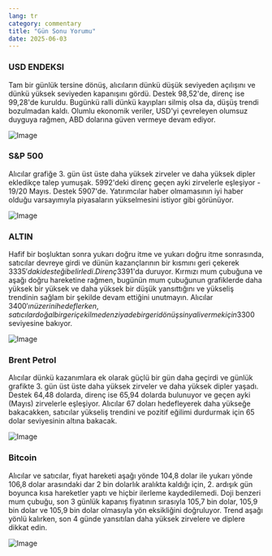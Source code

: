 ```yaml
---
lang: tr
category: commentary
title: "Gün Sonu Yorumu"
date: 2025-06-03
---
```


### USD ENDEKSI

Tam bir günlük tersine dönüş, alıcıların dünkü düşük seviyeden açılışını ve dünkü yüksek seviyeden kapanışını gördü. Destek 98,52'de, direnç ise 99,28'de kuruldu. Bugünkü ralli dünkü kayıpları silmiş olsa da, düşüş trendi bozulmadan kaldı. Olumlu ekonomik veriler, USD'yi çevreleyen olumsuz duyguya rağmen, ABD dolarına güven vermeye devam ediyor.

![Image](https://markleighedu.github.io/img/Jun-2025/03-Jun-2025/usdindex.jpg)

### S&P 500

Alıcılar grafiğe 3. gün üst üste daha yüksek zirveler ve daha yüksek dipler ekledikçe talep yumuşak. 5992'deki direnç geçen ayki zirvelerle eşleşiyor - 19/20 Mayıs. Destek 5907'de. Yatırımcılar haber olmamasının iyi haber olduğu varsayımıyla piyasaların yükselmesini istiyor gibi görünüyor.

![Image](https://markleighedu.github.io/img/Jun-2025/03-Jun-2025/sp500.jpg)

### ALTIN

Hafif bir boşluktan sonra yukarı doğru itme ve yukarı doğru itme sonrasında, satıcılar devreye girdi ve dünün kazançlarının bir kısmını geri çekerek 3335$'daki desteği belirledi. Direnç 3391$'da duruyor. Kırmızı mum çubuğuna ve aşağı doğru hareketine rağmen, bugünün mum çubuğunun grafiklerde daha yüksek bir yüksek ve daha yüksek bir düşük yansıttığını ve yükseliş trendinin sağlam bir şekilde devam ettiğini unutmayın. Alıcılar 3400$'ın üzerini hedeflerken, satıcılar doğal bir geri çekilmeden ziyade bir geri dönüş sinyali vermek için 3300$ seviyesine bakıyor.

![Image](https://markleighedu.github.io/img/Jun-2025/03-Jun-2025/gold.jpg)

### Brent Petrol

Alıcılar dünkü kazanımlara ek olarak güçlü bir gün daha geçirdi ve günlük grafikte 3. gün üst üste daha yüksek zirveler ve daha yüksek dipler yaşadı. Destek 64,48 dolarda, direnç ise 65,94 dolarda bulunuyor ve geçen ayki (Mayıs) zirvelerle eşleşiyor. Alıcılar 67 doları hedefleyerek daha yükseğe bakacakken, satıcılar yükseliş trendini ve pozitif eğilimi durdurmak için 65 dolar seviyesinin altına bakacak.

![Image](https://markleighedu.github.io/img/Jun-2025/03-Jun-2025/brentoil.jpg)

### Bitcoin

Alıcılar ve satıcılar, fiyat hareketi aşağı yönde 104,8 dolar ile yukarı yönde 106,8 dolar arasındaki dar 2 bin dolarlık aralıkta kaldığı için, 2. ardışık gün boyunca kısa hareketler yaptı ve hiçbir ilerleme kaydedilemedi. Doji benzeri mum çubuğu, son 3 günlük kapanış fiyatının sırasıyla 105,7 bin dolar, 105,9 bin dolar ve 105,9 bin dolar olmasıyla yön eksikliğini doğruluyor. Trend aşağı yönlü kalırken, son 4 günde yansıtılan daha yüksek zirvelere ve diplere dikkat edin.

![Image](https://markleighedu.github.io/img/Jun-2025/03-Jun-2025/bitcoin.jpg)

